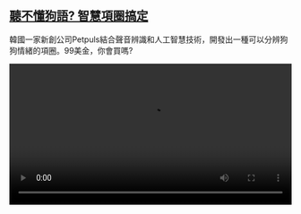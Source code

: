 <!--1610531641000-->
[聽不懂狗語? 智慧項圈搞定](https://www.dw.com/zh/%E8%81%BD%E4%B8%8D%E6%87%82%E7%8B%97%E8%AA%9E?%20%E6%99%BA%E6%85%A7%E9%A0%85%E5%9C%88%E6%90%9E%E5%AE%9A/a-56209770)
------

<p>韓國一家新創公司Petpuls結合聲音辨識和人工智慧技術，開發出一種可以分辨狗狗情緒的項圈。99美金，你會買嗎?</small></p><video src="https://tvdownloaddw-a.akamaihd.net/dwtv_video/flv/vdt_zh/2021/bchi210113_001_ceaa6dog2_sd_sor.mp4" controls style="width:100%"></video>
